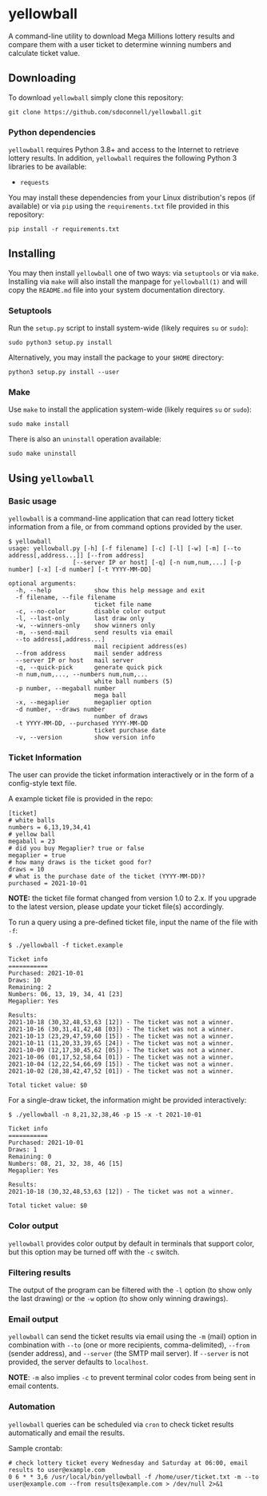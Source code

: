# yellowball
A command-line utility to download Mega Millions lottery results and compare them with a user ticket to determine winning numbers and calculate ticket value.

## Downloading
To download `yellowball` simply clone this repository:

    git clone https://github.com/sdoconnell/yellowball.git

### Python dependencies
`yellowball` requires Python 3.8+ and access to the Internet to retrieve lottery results. In addition, `yellowball` requires the following Python 3 libraries to be available:
- `requests`

You may install these dependencies from your Linux distribution's repos (if available) or via `pip` using the `requirements.txt` file provided in this repository:

    pip install -r requirements.txt

## Installing
You may then install `yellowball` one of two ways: via `setuptools` or via `make`. Installing via `make` will also install the manpage for `yellowball(1)` and will copy the `README.md` file into your system documentation directory.

### Setuptools
Run the `setup.py` script to install system-wide (likely requires `su` or `sudo`):

    sudo python3 setup.py install

Alternatively, you may install the package to your `$HOME` directory:

    python3 setup.py install --user

### Make
Use `make` to install the application system-wide (likely requires `su` or `sudo`):

    sudo make install

There is also an `uninstall` operation available:

    sudo make uninstall

## Using `yellowball`

### Basic usage
`yellowball` is a command-line application that can read lottery ticket information from a file, or from command options provided by the user.

    $ yellowball
    usage: yellowball.py [-h] [-f filename] [-c] [-l] [-w] [-m] [--to address[,address...]] [--from address]
                      [--server IP or host] [-q] [-n num,num,...] [-p number] [-x] [-d number] [-t YYYY-MM-DD]

    optional arguments:
      -h, --help            show this help message and exit
      -f filename, --file filename
                            ticket file name
      -c, --no-color        disable color output
      -l, --last-only       last draw only
      -w, --winners-only    show winners only
      -m, --send-mail       send results via email
      --to address[,address...]
                            mail recipient address(es)
      --from address        mail sender address
      --server IP or host   mail server
      -q, --quick-pick      generate quick pick
      -n num,num,..., --numbers num,num,...
                            white ball numbers (5)
      -p number, --megaball number
                            mega ball
      -x, --megaplier       megaplier option
      -d number, --draws number
                            number of draws
      -t YYYY-MM-DD, --purchased YYYY-MM-DD
                            ticket purchase date
      -v, --version         show version info


### Ticket Information ###
The user can provide the ticket information interactively or in the form of a config-style text file.

A example ticket file is provided in the repo:

    [ticket]
    # white balls
    numbers = 6,13,19,34,41
    # yellow ball
    megaball = 23
    # did you buy Megaplier? true or false
    megaplier = true
    # how many draws is the ticket good for?
    draws = 10
    # what is the purchase date of the ticket (YYYY-MM-DD)?
    purchased = 2021-10-01

**NOTE:** the ticket file format changed from version 1.0 to 2.x. If you upgrade to the latest version, please update your ticket file(s) accordingly.

To run a query using a pre-defined ticket file, input the name of the file with `-f`:

    $ ./yellowball -f ticket.example
    
    Ticket info
    ===========
    Purchased: 2021-10-01
    Draws: 10
    Remaining: 2
    Numbers: 06, 13, 19, 34, 41 [23]
    Megaplier: Yes

    Results:
    2021-10-18 (30,32,48,53,63 [12]) - The ticket was not a winner.
    2021-10-16 (30,31,41,42,48 [03]) - The ticket was not a winner.
    2021-10-13 (23,29,47,59,60 [15]) - The ticket was not a winner.
    2021-10-11 (11,20,33,39,65 [24]) - The ticket was not a winner.
    2021-10-09 (12,17,30,45,62 [05]) - The ticket was not a winner.
    2021-10-06 (01,17,52,58,64 [01]) - The ticket was not a winner.
    2021-10-04 (12,22,54,66,69 [15]) - The ticket was not a winner.
    2021-10-02 (28,38,42,47,52 [01]) - The ticket was not a winner.

    Total ticket value: $0

For a single-draw ticket, the information might be provided interactively: 

    $ ./yellowball -n 8,21,32,38,46 -p 15 -x -t 2021-10-01

    Ticket info
    ===========
    Purchased: 2021-10-01
    Draws: 1
    Remaining: 0
    Numbers: 08, 21, 32, 38, 46 [15]
    Megaplier: Yes

    Results:
    2021-10-18 (30,32,48,53,63 [12]) - The ticket was not a winner.

    Total ticket value: $0

### Color output
`yellowball` provides color output by default in terminals that support color, but this option may be turned off with the `-c` switch.

### Filtering results
The output of the program can be filtered with the `-l` option (to show only the last drawing) or the `-w` option (to show only winning drawings).

### Email output
`yellowball` can send the ticket results via email using the `-m` (mail) option in combination with `--to` (one or more recipients, comma-delimited), `--from` (sender address), and `--server` (the SMTP mail server). If `--server` is not provided, the server defaults to `localhost`.

**NOTE**: `-m` also implies `-c` to prevent terminal color codes from being sent in email contents.

### Automation
`yellowball` queries can be scheduled via `cron` to check ticket results automatically and email the results.

Sample crontab:
    
    # check lottery ticket every Wednesday and Saturday at 06:00, email results to user@example.com
    0 6 * * 3,6 /usr/local/bin/yellowball -f /home/user/ticket.txt -m --to user@example.com --from results@example.com > /dev/null 2>&1


